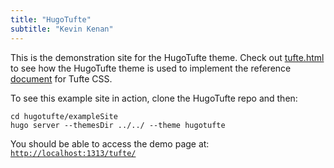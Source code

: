 ```yaml
---
title: "HugoTufte"
subtitle: "Kevin Kenan"
---
```


This is the demonstration site for the HugoTufte theme. Check out [tufte.html](https://github.com/kevinkenan/hugotufte/blob/main/exampleSite/content/tufte.html) to see how the HugoTufte theme is used to implement the reference [document](https://github.com/edwardtufte/tufte-css/blob/gh-pages/index.html) for Tufte CSS.

To see this example site in action, clone the HugoTufte repo and then:

    cd hugotufte/exampleSite
    hugo server --themesDir ../../ --theme hugotufte

You should be able to access the demo page at:
 [`http://localhost:1313/tufte/`](http://localhost:1313/tufte/)
